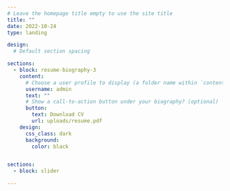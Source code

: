```yaml
---
# Leave the homepage title empty to use the site title
title: ""
date: 2022-10-24
type: landing

design:
  # Default section spacing

sections:
  - block: resume-biography-3
    content:
      # Choose a user profile to display (a folder name within `content/authors/`)
      username: admin
      text: ""
      # Show a call-to-action button under your biography? (optional)
      button:
        text: Download CV
        url: uploads/resume.pdf
    design:
      css_class: dark
      background:
        color: black


sections:
  - block: slider

---
```

